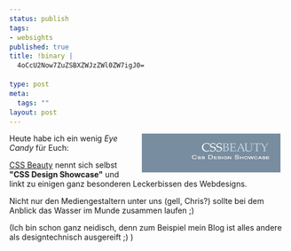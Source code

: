 ```yaml
--- 
status: publish
tags: 
- websights
published: true
title: !binary |
  4oCcU2Now7ZuZSBXZWJzZWl0ZW7igJ0=

type: post
meta: 
  tags: ""
layout: post
---
```

<p><img width="250" height="70" border="0" hspace="15" align="right" src="/media/wp/einmalig/cssbeauty_logo.gif" alt=""  />Heute habe ich ein wenig <i>Eye Candy</i> für Euch:</p>

<p><a target="_BLANK" href="http://www.cssbeauty.com/" title="http://www.cssbeauty.com/" onmouseover="window.status='http://www.cssbeauty.com/';return true;" onmouseout="window.status='';return true;">CSS Beauty</a> nennt sich selbst <b>&quot;CSS Design Showcase&quot;</b> und linkt zu einigen ganz besonderen Leckerbissen des Webdesigns.</p>

<p>Nicht nur den Mediengestaltern unter uns (gell, Chris?) sollte bei dem Anblick das Wasser im Munde zusammen laufen ;)</p>

<p>(Ich bin schon ganz neidisch, denn zum Beispiel mein Blog ist alles andere als designtechnisch ausgereift ;) )</p>
